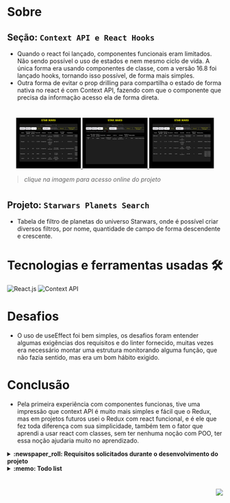# Sobre

## Seção: `Context API e React Hooks`

- Quando o react foi lançado, componentes funcionais eram limitados. Não sendo possível o uso de estados e nem mesmo ciclo de vida. A única forma era usando componentes de classe, com a versão 16.8 foi lançado hooks, tornando isso possível, de forma mais simples.
- Outra forma de evitar o prop drilling para compartilha o estado de forma nativa no react é com Context API, fazendo com que o componente que precisa da informação acesso ela de forma direta.
#
<div align="center">
  <a href="https://davidrogger.github.io/trybe-project-starwars-planets-search">
    <img width="30%" src="./readme-imgs/project_starwars_planets_top.webp">
    <img width="30%" src="./readme-imgs/project_starwars_planets_mid.webp">
    <img width="30%" src="./readme-imgs/project_starwars_planets_bottom.webp">
  </a>
</div>

>*clique na imagem para acesso online do projeto*
#
## Projeto: `Starwars Planets Search`

- Tabela de filtro de planetas do universo Starwars, onde é possível criar diversos filtros, por nome, quantidade de campo de forma descendente e crescente.

# Tecnologias e ferramentas usadas 🛠

![React.js](https://img.shields.io/badge/-React.js-61DAFB?style=flat-square&logo=react&logoColor=ffffff)
![Context API](https://img.shields.io/badge/-ContextAPI-61DAFB?style=flat-square&logo=react&logoColor=ffffff)


# Desafios

- O uso de useEffect foi bem simples, os desafios foram entender algumas exigências dos requisitos e do linter fornecido, muitas vezes era necessário montar uma estrutura monitorando alguma função, que não fazia sentido, mas era um bom hábito exigido.

# Conclusão

- Pela primeira experiência com componentes funcionas, tive uma impressão que context API é muito mais simples e fácil que o Redux, mas em projetos futuros usei o Redux com react funcional, e é ele que fez toda diferença com sua simplicidade, também tem o fator que aprendi a usar react com classes, sem ter nenhuma noção com POO, ter essa noção ajudaria muito no aprendizado.

</details>

<details>
  <summary>
    <strong>
      :newspaper_roll: Requisitos solicitados durante o desenvolvimento do projeto
    </strong>
  </summary>

 
### Requisitos
*Nome* | *Avaliação*
--- | :---:
1 - Faça uma requisição para o endpoint `/planets` da API de Star Wars e preencha uma tabela com os dados retornados, com exceção dos da coluna `residents` | :heavy_check_mark:
2 - Filtre a tabela através de um texto, inserido num *campo de texto*, exibindo somente os planetas cujos nomes incluam o texto digitado | :heavy_check_mark:
3 - Crie um filtro para valores numéricos | :heavy_check_mark:
4 - Implemente múltiplos filtros numéricos | :heavy_check_mark:
5 - Não utilize filtros repetidos | :heavy_check_mark:
6 - Apague um filtro de valor numérico ao clicar no ícone de X de um dos filtros e apague todas filtragens numéricas simultaneamente ao clicar em outro botão de Remover todas filtragens | :heavy_check_mark:
7 - Ordene as colunas de forma ascendente ou descendente | :heavy_check_mark:


</details>

<details>
  <summary>
    <strong>
      :memo: Todo list
    </strong>
  </summary>

  - [x] - ~~Criar aplicação com base nos requisitos da trybe.~~ ![data](https://badgen.net/badge/delivery/19-04-2022/green)
  - [x] - Revisar Estilo dos elementos. ![data](https://badgen.net/badge/delivery/07-02-2023/green)
  - [ ] - Desenvolver testes automatizados.
  - [ ] - Adaptar elementos da aplicação para mobile.

</details>

#

<div align="right">
  <img src="https://badgen.net/badge/last%20update/06-02-2023/blue">
</div>
